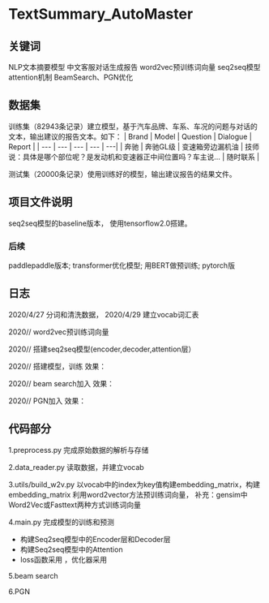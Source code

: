 # TextSummary_AutoMaster
## 关键词
NLP文本摘要模型    中文客服对话生成报告    word2vec预训练词向量    seq2seq模型    attention机制    BeamSearch、PGN优化


## 数据集
训练集（82943条记录）建立模型，基于汽车品牌、车系、车况的问题与对话的文本，输出建议的报告文本。如下：
| Brand | Model | Question | Dialogue | Report |
| --- | --- | --- | --- | ---|
| 奔驰 | 奔驰GL级 |  变速箱旁边漏机油 | 技师说：具体是哪个部位呢？是发动机和变速器正中间位置吗？车主说... | 随时联系 |

测试集（20000条记录）使用训练好的模型，输出建议报告的结果文件。


## 项目文件说明
seq2seq模型的baseline版本， 使用tensorflow2.0搭建。

### 后续
paddlepaddle版本;
transformer优化模型;
用BERT做预训练;
pytorch版


## 日志
2020/4/27 分词和清洗数据，
2020/4/29 建立vocab词汇表

2020// word2vec预训练词向量

2020// 搭建seq2seq模型(encoder,decoder,attention层）

2020// 搭建模型，训练
效果：

2020// beam search加入
效果：

2020// PGN加入
效果：



## 代码部分
1.preprocess.py
完成原始数据的解析与存储


2.data_reader.py
读取数据，并建立vocab


3.utils/build_w2v.py
以vocab中的index为key值构建embedding_matrix，构建embedding_matrix
利用word2vector方法预训练词向量，
补充：gensim中Word2Vec或Fasttext两种方式训练词向量


4.main.py
完成模型的训练和预测
- 构建Seq2seq模型中的Encoder层和Decoder层
- 构建Seq2seq模型中的Attention
- loss函数采用    ，优化器采用   


5.beam search


6.PGN








